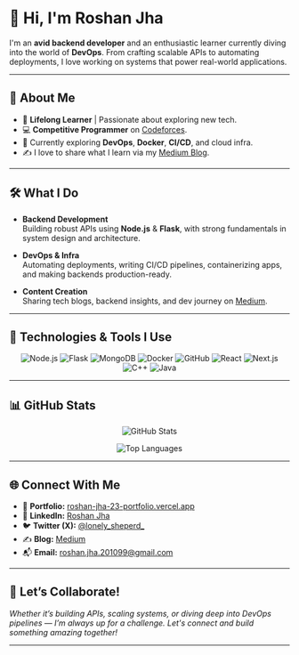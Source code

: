 <!-- Optional Banner or GIF -->
<!-- ![Banner](https://your-banner-image-link.com) -->

# 👋 Hi, I'm Roshan Jha

I'm an **avid backend developer** and an enthusiastic learner currently diving into the world of **DevOps**. From crafting scalable APIs to automating deployments, I love working on systems that power real-world applications.

---

## 🚀 About Me

- 🧠 **Lifelong Learner** | Passionate about exploring new tech.
- 💻 **Competitive Programmer** on [Codeforces](https://codeforces.com/profile/roshan-jha-23).
- 🔧 Currently exploring **DevOps**, **Docker**, **CI/CD**, and cloud infra.
- ✍️ I love to share what I learn via my [Medium Blog](https://medium.com/@Roshan-jha).

---

## 🛠️ What I Do

- **Backend Development**  
  Building robust APIs using **Node.js** & **Flask**, with strong fundamentals in system design and architecture.

- **DevOps & Infra**  
  Automating deployments, writing CI/CD pipelines, containerizing apps, and making backends production-ready.

- **Content Creation**  
  Sharing tech blogs, backend insights, and dev journey on [Medium](https://medium.com/@Roshan-jha).

---

## 🧰 Technologies & Tools I Use

<div align="center">

  <!-- Node.js -->
  <img src="https://img.shields.io/badge/Node.js-339933?style=for-the-badge&logo=nodedotjs&logoColor=white" alt="Node.js"/>
  <!-- Flask -->
  <img src="https://img.shields.io/badge/Flask-000000?style=for-the-badge&logo=flask&logoColor=white" alt="Flask"/>
  <!-- MongoDB -->
  <img src="https://img.shields.io/badge/MongoDB-4EA94B?style=for-the-badge&logo=mongodb&logoColor=white" alt="MongoDB"/>
  <!-- Docker -->
  <img src="https://img.shields.io/badge/Docker-2496ED?style=for-the-badge&logo=docker&logoColor=white" alt="Docker"/>
  <!-- GitHub -->
  <img src="https://img.shields.io/badge/GitHub-181717?style=for-the-badge&logo=github&logoColor=white" alt="GitHub"/>
  <!-- React -->
  <img src="https://img.shields.io/badge/React-20232A?style=for-the-badge&logo=react&logoColor=61DAFB" alt="React"/>
  <!-- Next.js -->
  <img src="https://img.shields.io/badge/Next.js-000000?style=for-the-badge&logo=next.js&logoColor=white" alt="Next.js"/>
  <!-- C++ -->
  <img src="https://img.shields.io/badge/C++-00599C?style=for-the-badge&logo=cplusplus&logoColor=white" alt="C++"/>
  <!-- Java -->
  <img src="https://img.shields.io/badge/Java-007396?style=for-the-badge&logo=java&logoColor=white" alt="Java"/>

</div>

---

## 📊 GitHub Stats

<p align="center">
  <img src="https://github-readme-stats.vercel.app/api?username=roshan-jha-23&show_icons=true&theme=radical" alt="GitHub Stats">
</p>
<p align="center">
  <img src="https://github-readme-stats.vercel.app/api/top-langs/?username=roshan-jha-23&layout=compact&theme=radical" alt="Top Languages">
</p>

---

## 🌐 Connect With Me

- 🔗 **Portfolio:** [roshan-jha-23-portfolio.vercel.app](https://roshan-jha-23-portfolio.vercel.app/)
- 💼 **LinkedIn:** [Roshan Jha](https://www.linkedin.com/in/roshan-jha-20m10/)
- 🐦 **Twitter (X):** [@lonely_sheperd_](https://twitter.com/lonely_sheperd_)
- ✍️ **Blog:** [Medium](https://medium.com/@Roshan-jha)
- 📬 **Email:** [roshan.jha.201099@gmail.com](mailto:roshan.jha.201099@gmail.com)

---

## 💬 Let’s Collaborate!

*Whether it’s building APIs, scaling systems, or diving deep into DevOps pipelines — I’m always up for a challenge. Let's connect and build something amazing together!*

---

